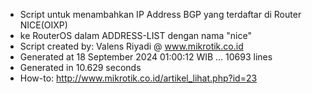 - Script untuk menambahkan IP Address BGP yang terdaftar di Router NICE(OIXP)
- ke RouterOS dalam ADDRESS-LIST dengan nama "nice"
- Script created by: Valens Riyadi @ www.mikrotik.co.id
- Generated at 18 September 2024 01:00:12 WIB ... 10693 lines
- Generated in 10.629 seconds
- How-to: http://www.mikrotik.co.id/artikel_lihat.php?id=23
